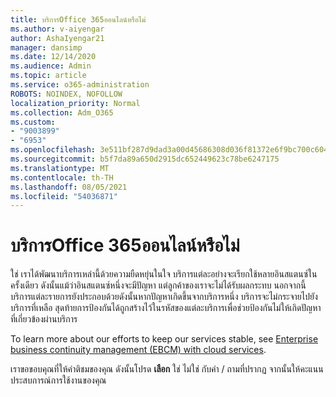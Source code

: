 ```yaml
---
title: บริการOffice 365ออนไลน์หรือไม่
ms.author: v-aiyengar
author: AshaIyengar21
manager: dansimp
ms.date: 12/14/2020
ms.audience: Admin
ms.topic: article
ms.service: o365-administration
ROBOTS: NOINDEX, NOFOLLOW
localization_priority: Normal
ms.collection: Adm_O365
ms.custom:
- "9003899"
- "6953"
ms.openlocfilehash: 3e511bf287d9dad3a00d45686308d036f81372e6f9bc700c6043ed76aa5b184e
ms.sourcegitcommit: b5f7da89a650d2915dc652449623c78be6247175
ms.translationtype: MT
ms.contentlocale: th-TH
ms.lasthandoff: 08/05/2021
ms.locfileid: "54036871"
---
```

# <a name="will-office-365-services-stay-online"></a>บริการOffice 365ออนไลน์หรือไม่

ใช่ เราได้พัฒนาบริการเหล่านี้ด้วยความยืดหยุ่นในใจ บริการแต่ละอย่างจะเรียกใช้หลายอินสแตนซ์ในครั้งเดียว ดังนั้นแม้ว่าอินสแตนซ์หนึ่งจะมีปัญหา แต่ลูกค้าของเราจะไม่ได้รับผลกระทบ นอกจากนี้ บริการแต่ละรายการยังประกอบด้วยดังนั้นหากปัญหาเกิดขึ้นจากบริการหนึ่ง บริการจะไม่กระจายไปยังบริการที่เหลือ สุดท้ายการป้องกันได้ถูกสร้างไว้ในรหัสของแต่ละบริการเพื่อช่วยป้องกันไม่ให้เกิดปัญหาที่เกี่ยวข้องผ่านบริการ

To learn more about our efforts to keep our services stable, see [Enterprise business continuity management (EBCM) with cloud services](https://go.microsoft.com/fwlink/?linkid=2124377).

เราขอขอบคุณที่ให้คําติชมของคุณ ดังนั้นโปรด **เลือก** ใช่ ไม่ใช่ กับคํา / ถามที่ปรากฏ จากนั้นให้คะแนนประสบการณ์การใช้งานของคุณ